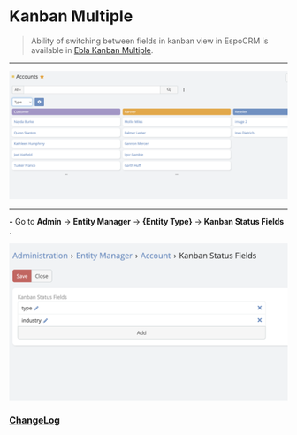 # Kanban Multiple  <a href="https://www.eblasoft.com.tr/espocrm-extension-page/espocrm-kanban-multiple" target="_blank" id="ext-version" data-id="6362632594cb80dd7"></a>

> Ability of switching between fields in kanban view in EspoCRM is available
> in [Ebla Kanban Multiple](https://www.eblasoft.com.tr/espocrm-extension-page/espocrm-kanban-multiple).

---

![Kanban Multiple](../../_static/images/extensions/kanban-multiple/kanban.png)

---

**-** Go to **Admin** -> **Entity Manager** -> **{Entity Type}** -> **Kanban Status Fields** .

![Kanban Multiple](../../_static/images/extensions/kanban-multiple/kanban-op.png)

### <font color=gray> [ChangeLog](changelog.md) </font>
